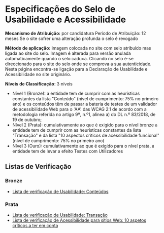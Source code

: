 # Especificações do Selo de Usabilidade e Acessibilidade

**Mecanismo de Atribuição:** por candidatura
Período de Atribuição: 12 meses
Se o site sofrer uma alteração profunda o selo é revogado

**Método de aplicação:** imagem colocada no site com selo atribuído mas ligada ao site do selo. Imagem é alterada para versão anulada automaticamente quando o selo caduca. Clicando no selo é-se direccionado para o site do selo onde se comprova a sua autenticidade. Nesta página encontra-se ligação para a Declaração de Usabilidade e Acessibilidade no site originário.

**Níveis de Classificação:** 3 níveis

- Nível 1 (Bronze): a entidade tem de cumprir com as heurísticas constantes da lista "Conteúdo" (nível de cumprimento: 75% no primeiro ano) e os conteúdos têm de passar a bateria de testes de um validador de acessibilidade Web para o 'AA' das WCAG 2.1 de acordo com a metodologia referida no artigo 9º, n.º1, alínea a) do DL n.º 83/2018, de 19 de outubro;
- Nível 2 (Prata): cumulativamente ao que é exigido para o nível bronze a entidade tem de cumprir com as heurísticas constantes da lista "Transação" e da lista "10 aspectos críticos de acessibilidade funcional" (nível de cumprimento: 75% no primeiro ano)
- Nível 3 (Ouro): cumulativamente ao que é exigido para o nível prata, a entidade tem de levar a efeito Testes com Utilizadores

## Listas de Verificação

### Bronze

- [Lista de verificação de Usabilidade: Conteúdos](lista-bronze.md)

### Prata

- [Lista de verificação de Usabilidade: Transação](lista-prata.md)
- [Lista de verificação de Acessibilidade para sítios Web: 10 aspetos críticos a ter em conta](lista-verificacao.md)

